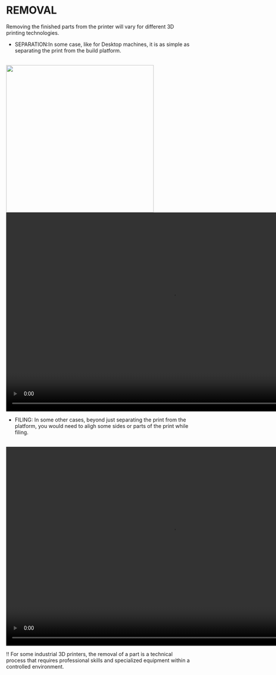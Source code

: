 # REMOVAL
Removing the finished parts from the printer will vary for different 3D printing technologies.
- SEPARATION:In some case, like for Desktop machines, it is as simple as separating the print from the build platform. 
<br>
 <img style="float: center;" width=400 src="IMAGE/postp.png">

<br>
<video style="float:center;" width="900" height="540" controls autoplay="autoplay">
  <source src="VIDEOS/postprocess.mp4">
  <source src="movie.ogg" type="video/ogg">
Your browser does not support the video tag.
</video>


- FILING: In some other cases, beyond just separating the print from the platform, you would need to aligh some sides or parts of the print while filing.

<br>
<video style="float:center;" width="900" height="540" controls autoplay="autoplay">
  <source src="VIDEOS/postprocess2.mp4">
  <source src="movie.ogg" type="video/ogg">
Your browser does not support the video tag.
</video>


!! For some industrial 3D printers, the removal of a part is a technical process that requires professional skills and specialized equipment within a controlled environment.



